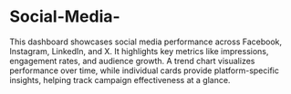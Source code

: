 # Social-Media-
This dashboard showcases social media performance across Facebook, Instagram, LinkedIn, and X. It highlights key metrics like impressions, engagement rates, and audience growth. A trend chart visualizes performance over time, while individual cards provide platform-specific insights, helping track campaign effectiveness at a glance.
